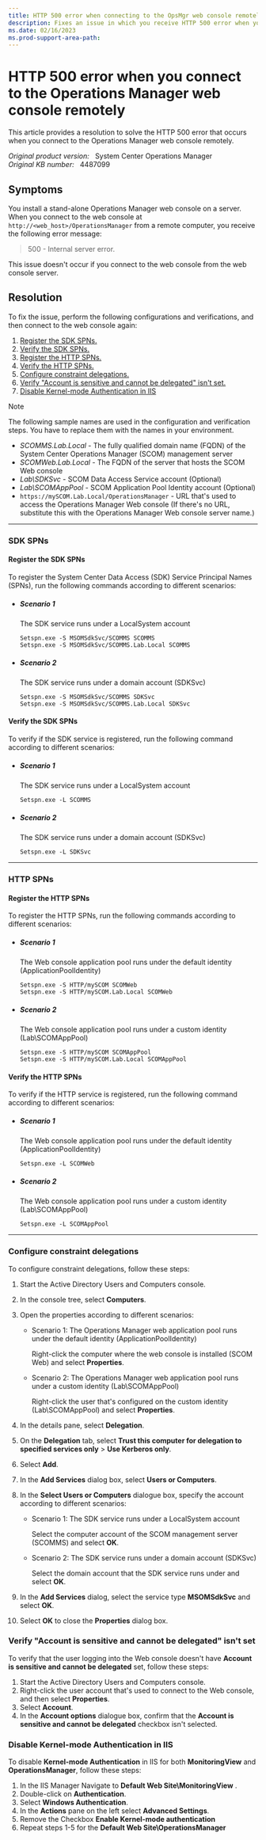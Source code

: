```yaml
---
title: HTTP 500 error when connecting to the OpsMgr web console remotely
description: Fixes an issue in which you receive HTTP 500 error when you remotely connect to a stand-alone Operations Manager web console.
ms.date: 02/16/2023
ms.prod-support-area-path: 
---
```

# HTTP 500 error when you connect to the Operations Manager web console remotely

This article provides a resolution to solve the HTTP 500 error that occurs when you connect to the Operations Manager web console remotely.

_Original product version:_ &nbsp; System Center Operations Manager  
_Original KB number:_ &nbsp; 4487099

## Symptoms

You install a stand-alone Operations Manager web console on a server. When you connect to the web console at `http://<web_host>/OperationsManager` from a remote computer, you receive the following error message:

> 500 - Internal server error.

This issue doesn't occur if you connect to the web console from the web console server.

## Resolution

To fix the issue, perform the following configurations and verifications, and then connect to the web console again:

1. [Register the SDK SPNs.](#register-the-sdk-spns)
1. [Verify the SDK SPNs.](#verify-the-sdk-spns)
1. [Register the HTTP SPNs.](#register-the-http-spns)
1. [Verify the HTTP SPNs.](#verify-the-http-spns)
1. [Configure constraint delegations.](#configure-constraint-delegations)
1. [Verify "Account is sensitive and cannot be delegated" isn't set.](#verify-account-is-sensitive-and-cannot-be-delegated-isnt-set)
1. [Disable Kernel-mode Authentication in IIS](#disable-kernel-mode-authentication-in-iis)

> [!NOTE]
> The following sample names are used in the configuration and verification steps. You have to replace them with the names in your environment.
>
> - *SCOMMS.Lab.Local* - The fully qualified domain name (FQDN) of the System Center Operations Manager (SCOM) management server
> - *SCOMWeb.Lab.Local* - The FQDN of the server that hosts the SCOM Web console
> - *Lab\SDKSvc* - SCOM Data Access Service account (Optional)
> - *Lab\SCOMAppPool* - SCOM Application Pool Identity account (Optional)
> - `https://mySCOM.Lab.Local/OperationsManager` - URL that's used to access the Operations Manager Web console (If there's no URL, substitute this with the Operations Manager Web console server name.)

---

### SDK SPNs

#### Register the SDK SPNs

To register the System Center Data Access (SDK) Service Principal Names (SPNs), run the following commands according to different scenarios:

- ##### Scenario 1

  The SDK service runs under a LocalSystem account

    ```console
    Setspn.exe -S MSOMSdkSvc/SCOMMS SCOMMS
    Setspn.exe -S MSOMSdkSvc/SCOMMS.Lab.Local SCOMMS
    ```

- ##### Scenario 2

  The SDK service runs under a domain account (SDKSvc)

    ```console
    Setspn.exe -S MSOMSdkSvc/SCOMMS SDKSvc
    Setspn.exe -S MSOMSdkSvc/SCOMMS.Lab.Local SDKSvc
    ```

#### Verify the SDK SPNs

To verify if the SDK service is registered, run the following command according to different scenarios:

- ##### Scenario 1

  The SDK service runs under a LocalSystem account

    ```console
    Setspn.exe -L SCOMMS
    ```

- ##### Scenario 2

  The SDK service runs under a domain account (SDKSvc)

    ```console
    Setspn.exe -L SDKSvc
    ```

---

### HTTP SPNs

#### Register the HTTP SPNs

To register the HTTP SPNs, run the following commands according to different scenarios:

- ##### Scenario 1

  The Web console application pool runs under the default identity (ApplicationPoolIdentity)

    ```console
    Setspn.exe -S HTTP/mySCOM SCOMWeb 
    Setspn.exe -S HTTP/mySCOM.Lab.Local SCOMWeb
    ```

- ##### Scenario 2

  The Web console application pool runs under a custom identity (Lab\SCOMAppPool)

    ```console
    Setspn.exe -S HTTP/mySCOM SCOMAppPool 
    Setspn.exe -S HTTP/mySCOM.Lab.Local SCOMAppPool
    ```

#### Verify the HTTP SPNs

To verify if the HTTP service is registered, run the following command according to different scenarios:

- ##### Scenario 1

  The Web console application pool runs under the default identity (ApplicationPoolIdentity)

    ```console
    Setspn.exe -L SCOMWeb
    ```

- ##### Scenario 2

  The Web console application pool runs under a custom identity (Lab\SCOMAppPool)

    ```console
    Setspn.exe -L SCOMAppPool
    ```

---

### Configure constraint delegations

To configure constraint delegations, follow these steps:

1. Start the Active Directory Users and Computers console.
2. In the console tree, select **Computers**.
3. Open the properties according to different scenarios:

    - Scenario 1: The Operations Manager web application pool runs under the default identity (ApplicationPoolIdentity)

        Right-click the computer where the web console is installed (SCOM Web) and select **Properties**.

    - Scenario 2: The Operations Manager web application pool runs under a custom identity (Lab\SCOMAppPool)

        Right-click the user that's configured on the custom identity (Lab\SCOMAppPool) and select **Properties**.

4. In the details pane, select **Delegation**.
5. On the **Delegation** tab, select **Trust this computer for delegation to specified services only** > **Use Kerberos only**.
6. Select **Add**.
7. In the **Add Services** dialog box, select **Users or Computers**.
8. In the **Select Users or Computers** dialogue box, specify the account according to different scenarios:

    - Scenario 1: The SDK service runs under a LocalSystem account

         Select the computer account of the SCOM management server (SCOMMS) and select **OK**.
    - Scenario 2: The SDK service runs under a domain account (SDKSvc)

         Select the domain account that the SDK service runs under and select **OK**.

9. In the **Add Services** dialog, select the service type **MSOMSdkSvc** and select **OK**.
10. Select **OK** to close the **Properties** dialog box.

### Verify "Account is sensitive and cannot be delegated" isn't set

To verify that the user logging into the Web console doesn't have **Account is sensitive and cannot be delegated** set, follow these steps:

1. Start the Active Directory Users and Computers console.
2. Right-click the user account that's used to connect to the Web console, and then select **Properties**.
3. Select **Account**.
4. In the **Account options** dialogue box, confirm that the **Account is sensitive and cannot be delegated** checkbox isn't selected.

### Disable Kernel-mode Authentication in IIS

To disable **Kernel-mode Authentication** in IIS for both **MonitoringView** and **OperationsManager**, follow these steps:

1. In the IIS Manager Navigate to **Default Web Site\MonitoringView** .
2. Double-click on **Authentication**.
3. Select **Windows Authentication**.
4. In the **Actions** pane on the left select **Advanced Settings**.
5. Remove the Checkbox **Enable Kernel-mode authentication**
6. Repeat steps 1-5 for the **Default Web Site\OperationsManager**
